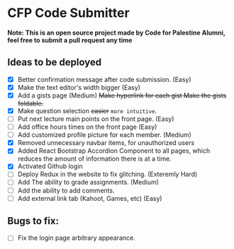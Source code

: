 # CFP Code Submitter
**Note: This is an open source project made by Code for Palestine Alumni, feel free to submit a pull request any time**  

## Ideas to be deployed
- [x] Better confirmation message after code submission. (Easy)
- [x] Make the text editor's width bigger (Easy)
- [x] Add a gists page (Medium)
    ~~Make hyperlink for each gist Make the gists foldable.~~
- [x] Make question selection ~~easier~~ `more intuitive`.
- [ ] Put next lecture main points on the front page. (Easy)
- [ ] Add office hours times on the front page (Easy)
- [ ] Add customized profile picture for each member. (Medium)
- [x] Removed unnecessary navbar items, for unauthorized users 
- [x] Added React Bootstrap Accordion Component to all pages, which reduces the amount of information there is at a time.
- [x] Activated Github login
- [ ] Deploy Redux in the website to fix glitching. (Exteremly Hard)
- [ ] Add The ability to grade assignments. (Medium)
- [ ] Add the ability to add comments. 
- [ ] Add external link tab (Kahoot, Games, etc) (Easy)
## Bugs to fix:
- [ ] Fix the login page arbitrary appearance.


